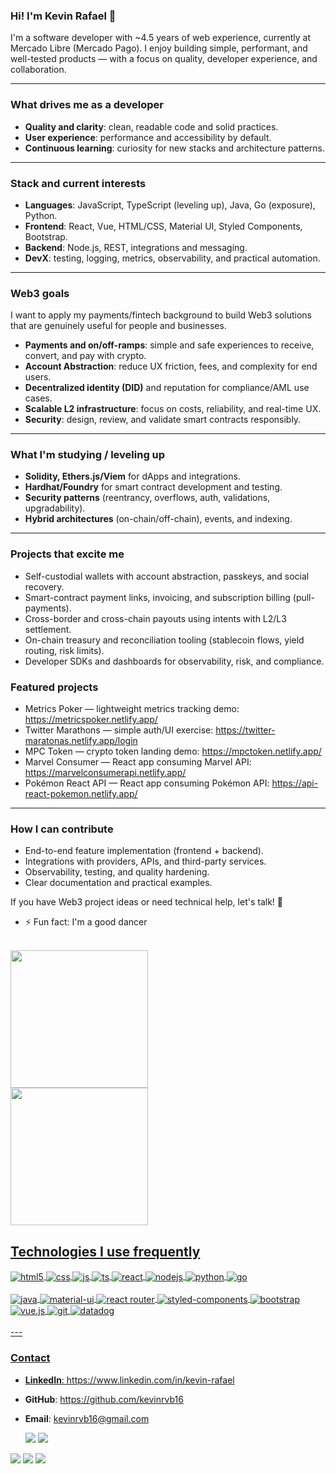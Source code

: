 ### Hi! I'm Kevin Rafael 👋

I'm a software developer with ~4.5 years of web experience, currently at Mercado Libre (Mercado Pago). I enjoy building simple, performant, and well-tested products — with a focus on quality, developer experience, and collaboration.

---

### What drives me as a developer
- **Quality and clarity**: clean, readable code and solid practices.
- **User experience**: performance and accessibility by default.
- **Continuous learning**: curiosity for new stacks and architecture patterns.

---

### Stack and current interests
- **Languages**: JavaScript, TypeScript (leveling up), Java, Go (exposure), Python.
- **Frontend**: React, Vue, HTML/CSS, Material UI, Styled Components, Bootstrap.
- **Backend**: Node.js, REST, integrations and messaging.
- **DevX**: testing, logging, metrics, observability, and practical automation.

---

### Web3 goals
I want to apply my payments/fintech background to build Web3 solutions that are genuinely useful for people and businesses.

- **Payments and on/off-ramps**: simple and safe experiences to receive, convert, and pay with crypto.
- **Account Abstraction**: reduce UX friction, fees, and complexity for end users.
- **Decentralized identity (DID)** and reputation for compliance/AML use cases.
- **Scalable L2 infrastructure**: focus on costs, reliability, and real-time UX.
- **Security**: design, review, and validate smart contracts responsibly.

---

### What I'm studying / leveling up
- **Solidity, Ethers.js/Viem** for dApps and integrations.
- **Hardhat/Foundry** for smart contract development and testing.
- **Security patterns** (reentrancy, overflows, auth, validations, upgradability).
- **Hybrid architectures** (on-chain/off-chain), events, and indexing.

---

### Projects that excite me
- Self-custodial wallets with account abstraction, passkeys, and social recovery.
- Smart-contract payment links, invoicing, and subscription billing (pull-payments).
- Cross-border and cross-chain payouts using intents with L2/L3 settlement.
- On-chain treasury and reconciliation tooling (stablecoin flows, yield routing, risk limits).
- Developer SDKs and dashboards for observability, risk, and compliance.

### Featured projects
- Metrics Poker — lightweight metrics tracking demo: https://metricspoker.netlify.app/
- Twitter Marathons — simple auth/UI exercise: https://twitter-maratonas.netlify.app/login
- MPC Token — crypto token landing demo: https://mpctoken.netlify.app/
- Marvel Consumer — React app consuming Marvel API: https://marvelconsumerapi.netlify.app/
- Pokémon React API — React app consuming Pokémon API: https://api-react-pokemon.netlify.app/

---

### How I can contribute
- End-to-end feature implementation (frontend + backend).
- Integrations with providers, APIs, and third-party services.
- Observability, testing, and quality hardening.
- Clear documentation and practical examples.

If you have Web3 project ideas or need technical help, let's talk! 🚀

- ⚡ Fun fact: I'm a good dancer
<br/>
<div>
  <a href="https://github.com/kevinrvb16">
  <img height="220em" src="https://github-readme-stats.vercel.app/api?username=kevinrvb16&show_icons=true&theme=merko&include_all_commits=true&count_private=true"/>
 </div>
 <div>
  <img height="220em" src="https://github-readme-stats.vercel.app/api/top-langs/?username=kevinrvb16&layout=compact&langs_count=7&theme=merko"/>
 </div>
  
## Technologies I use frequently
<div style="display: inline_block">
  <img align="center" alt="html5" src="https://img.shields.io/badge/HTML5-E34F26?style=for-the-badge&logo=html5&logoColor=white" />
  <img align="center" alt="css" src="https://img.shields.io/badge/CSS3-1572B6?style=for-the-badge&logo=css3&logoColor=white" />
  <img align="center" alt="js" src="https://img.shields.io/badge/JavaScript-F7DF1E?style=for-the-badge&logo=javascript&logoColor=black" />
  <img align="center" alt="ts" src="https://img.shields.io/badge/TypeScript-007ACC?style=for-the-badge&logo=typescript&logoColor=white" />
  <img align="center" alt="react" src="https://img.shields.io/badge/React-20232A?style=for-the-badge&logo=react&logoColor=61DAFB" />
  <img align="center" alt="nodejs" src="https://img.shields.io/badge/Node.js-43853D?style=for-the-badge&logo=node.js&logoColor=white" />
  <img align="center" alt="python" src="https://img.shields.io/badge/Python-14354C?style=for-the-badge&logo=python&logoColor=white" />
  <img align="center" alt="go" src="https://img.shields.io/badge/Go-00ADD8?style=for-the-badge&logo=go&logoColor=white" />
</div><br/>
<div style="display: inline_block">
  <img align="center" alt="java" src="https://img.shields.io/badge/Java-ED8B00?style=for-the-badge&logo=java&logoColor=white" />
  <img align="center" alt="material-ui" src="https://img.shields.io/badge/Material--UI-0081CB?style=for-the-badge&logo=material-ui&logoColor=white" />
  <img align="center" alt="react router" src="https://img.shields.io/badge/React_Router-CA4245?style=for-the-badge&logo=react-router&logoColor=white" />
  <img align="center" alt="styled-components" src="https://img.shields.io/badge/styled--components-DB7093?style=for-the-badge&logo=styled-components&logoColor=white" />
  <img align="center" alt="bootstrap" src="https://img.shields.io/badge/Bootstrap-563D7C?style=for-the-badge&logo=bootstrap&logoColor=white" />
  <img align="center" alt="vue.js" src="https://img.shields.io/badge/Vue.js-35495E?style=for-the-badge&logo=vue.js&logoColor=4FC08D" />
  <img align="center" alt="git" src="https://img.shields.io/badge/Git-F05032?style=for-the-badge&logo=git&logoColor=white" />
  <img align="center" alt="datadog" src="https://img.shields.io/badge/Datadog-632CA6?style=for-the-badge&logo=datadog&logoColor=white" />
</div><br/>
---

### Contact
- **LinkedIn**: https://www.linkedin.com/in/kevin-rafael
- **GitHub**: https://github.com/kevinrvb16
- **Email**: kevinrvb16@gmail.com

  <div>
    <a href="https://www.linkedin.com/in/kevin-rafael" target="_blank"><img src="https://img.shields.io/badge/-LinkedIn-%230077B5?style=for-the-badge&logo=linkedin&logoColor=white" target="_blank"></a> 
  <a href="https://www.instagram.com/kevin_rafael/" target="_blank"><img src="https://img.shields.io/badge/-Instagram-%23E4405F?style=for-the-badge&logo=instagram&logoColor=white" target="_blank"></a>
 <a href="https://discord.gg/3CRkGHBf" target="_blank"><img src="https://img.shields.io/badge/Discord-7289DA?style=for-the-badge&logo=discord&logoColor=white" target="_blank"></a> 
  <a href = "mailto:kevinrvb16@gmail.com"><img src="https://img.shields.io/badge/-Gmail-%23333?style=for-the-badge&logo=gmail&logoColor=white" target="_blank"></a>
  <a href="https://www.facebook.com/kevinrafaelvelezbernal/" target="_blank"><img src="https://img.shields.io/badge/Facebook-1877F2?style=for-the-badge&logo=facebook&logoColor=white"></a> 
  </div>
